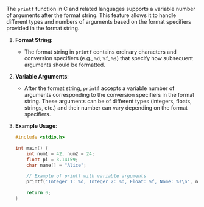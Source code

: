 The `printf` function in C and related languages supports a variable number of arguments after the format string. This feature allows it to handle different types and numbers of arguments based on the format specifiers provided in the format string.

1. **Format String**:
   - The format string in `printf` contains ordinary characters and conversion specifiers (e.g., `%d`, `%f`, `%s`) that specify how subsequent arguments should be formatted.

2. **Variable Arguments**:
   - After the format string, `printf` accepts a variable number of arguments corresponding to the conversion specifiers in the format string. These arguments can be of different types (integers, floats, strings, etc.) and their number can vary depending on the format specifiers.

3. **Example Usage**:

   ```c
   #include <stdio.h>

   int main() {
       int num1 = 42, num2 = 24;
       float pi = 3.14159;
       char name[] = "Alice";

       // Example of printf with variable arguments
       printf("Integer 1: %d, Integer 2: %d, Float: %f, Name: %s\n", num1, num2, pi, name);

       return 0;
   }
